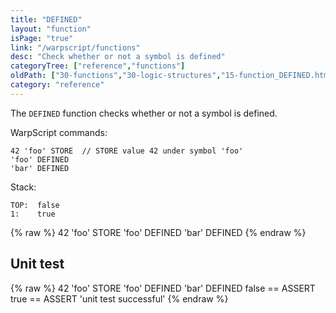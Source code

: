 ```yaml
---
title: "DEFINED"
layout: "function"
isPage: "true"
link: "/warpscript/functions"
desc: "Check whether or not a symbol is defined"
categoryTree: ["reference","functions"]
oldPath: ["30-functions","30-logic-structures","15-function_DEFINED.html.md"]
category: "reference"
---
```

 

The `DEFINED` function checks whether or not a symbol is defined.

WarpScript commands:
    
    42 'foo' STORE  // STORE value 42 under symbol 'foo'
    'foo' DEFINED
    'bar' DEFINED

Stack:

    
    TOP:  false
    1:    true

{% raw %}
<warp10-warpscript-widget backend="{{backend}}"  exec-endpoint="{{execEndpoint}}">42 'foo' STORE
'foo' DEFINED
'bar' DEFINED
</warp10-warpscript-widget>
{% endraw %}


## Unit test ##

{% raw %}
<warp10-warpscript-widget backend="{{backend}}"  exec-endpoint="{{execEndpoint}}">42 'foo' STORE
'foo' DEFINED
'bar' DEFINED
false == ASSERT
true  == ASSERT 
'unit test successful'
</warp10-warpscript-widget>
{% endraw %}       
